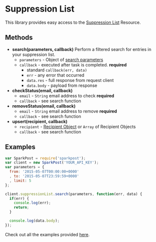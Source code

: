 # Suppression List

This library provides easy access to the [Suppression List](https://www.sparkpost.com/api#/reference/suppression-list/) Resource.

## Methods
* **search(parameters, callback)**
  Perform a filtered search for entries in your suppression list.
  * `parameters` - Object of [search parameters](https://www.sparkpost.com/api#/reference/suppression-list/search/search-for-suppression-list-entries)
  * `callback` - executed after task is completed. **required**
    * standard `callback(err, data)`
    * `err` - any error that occurred
    * `data.res` - full response from request client
    * `data.body` - payload from response
* **checkStatus(email, callback)**
    * `email` - `String` email address to check **required**
    * `callback` - see search function
* **removeStatus(email, callback)**
    * `email` - `String` email address to remove **required**
    * `callback` - see search function
* **upsert(recipient, callback)**
    * `recipient` - [Recipient Object](https://www.sparkpost.com/api#/reference/recipient-lists) or `Array` of Recipient Objects
    * `callback` - see search function

## Examples

```js
var SparkPost = require('sparkpost');
var client = new SparkPost('YOUR_API_KEY');
var parameters = {
  from: '2015-05-07T00:00:00+0000'
  , to: '2015-05-07T23:59:59+0000'
  , limit: 5
};

client.suppressionList.search(parameters, function(err, data) {
  if(err) {
    console.log(err);
    return;
  }

  console.log(data.body);
});

```

Check out all the examples provided [here](/examples/suppressionList).

